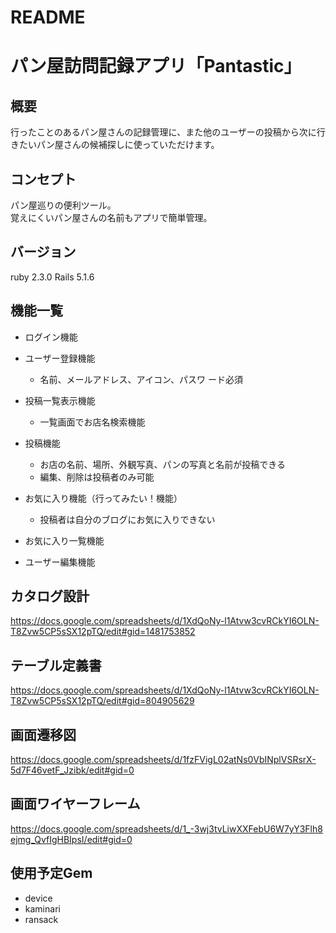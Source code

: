 # README
# パン屋訪問記録アプリ「Pantastic」

## 概要
行ったことのあるパン屋さんの記録管理に、また他のユーザーの投稿から次に行きたいパン屋さんの候補探しに使っていただけます。

## コンセプト
パン屋巡りの便利ツール。  
覚えにくいパン屋さんの名前もアプリで簡単管理。

## バージョン
ruby 2.3.0  Rails 5.1.6

## 機能一覧
+ ログイン機能
+ ユーザー登録機能  
    + 名前、メールアドレス、アイコン、パスワ
    ード必須  
+ 投稿一覧表示機能 
    + 一覧画面でお店名検索機能
+ 投稿機能
    + お店の名前、場所、外観写真、パンの写真と名前が投稿できる
    + 編集、削除は投稿者のみ可能

+ お気に入り機能（行ってみたい！機能）
    + 投稿者は自分のブログにお気に入りできない

+ お気に入り一覧機能
+ ユーザー編集機能

## カタログ設計
<https://docs.google.com/spreadsheets/d/1XdQoNy-l1Atvw3cvRCkYI6OLN-T8Zvw5CP5sSX12pTQ/edit#gid=1481753852>
## テーブル定義書
<https://docs.google.com/spreadsheets/d/1XdQoNy-l1Atvw3cvRCkYI6OLN-T8Zvw5CP5sSX12pTQ/edit#gid=804905629>
## 画面遷移図
<https://docs.google.com/spreadsheets/d/1fzFVigL02atNs0VbINplVSRsrX-5d7F46vetF_Jzibk/edit#gid=0>
## 画面ワイヤーフレーム
<https://docs.google.com/spreadsheets/d/1_-3wj3tvLiwXXFebU6W7yY3Flh8ejmg_QvfIgHBIpsI/edit#gid=0>
## 使用予定Gem
+  device
+  kaminari
+  ransack



